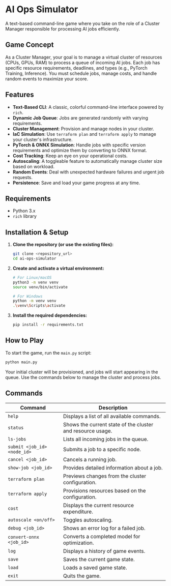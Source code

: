 # AI Ops Simulator

A text-based command-line game where you take on the role of a Cluster Manager responsible for processing AI jobs efficiently.

## Game Concept

As a Cluster Manager, your goal is to manage a virtual cluster of resources (CPUs, GPUs, RAM) to process a queue of incoming AI jobs. Each job has specific resource requirements, deadlines, and types (e.g., PyTorch Training, Inference). You must schedule jobs, manage costs, and handle random events to maximize your score.

## Features

- **Text-Based CLI**: A classic, colorful command-line interface powered by `rich`.
- **Dynamic Job Queue**: Jobs are generated randomly with varying requirements.
- **Cluster Management**: Provision and manage nodes in your cluster.
- **IaC Simulation**: Use `terraform plan` and `terraform apply` to manage your cluster's infrastructure.
- **PyTorch & ONNX Simulation**: Handle jobs with specific version requirements and optimize them by converting to ONNX format.
- **Cost Tracking**: Keep an eye on your operational costs.
- **Autoscaling**: A toggleable feature to automatically manage cluster size based on workload.
- **Random Events**: Deal with unexpected hardware failures and urgent job requests.
- **Persistence**: Save and load your game progress at any time.

## Requirements

- Python 3.x
- `rich` library

## Installation & Setup

1.  **Clone the repository (or use the existing files):**
    ```bash
    git clone <repository_url>
    cd ai-ops-simulator
    ```

2.  **Create and activate a virtual environment:**
    ```bash
    # For Linux/macOS
    python3 -m venv venv
    source venv/bin/activate

    # For Windows
    python -m venv venv
    .\venv\Scripts\activate
    ```

3.  **Install the required dependencies:**
    ```bash
    pip install -r requirements.txt
    ```

## How to Play

To start the game, run the `main.py` script:

```bash
python main.py
```

Your initial cluster will be provisioned, and jobs will start appearing in the queue. Use the commands below to manage the cluster and process jobs.

## Commands

| Command                   | Description                                                 |
| ------------------------- | ----------------------------------------------------------- |
| `help`                    | Displays a list of all available commands.                  |
| `status`                  | Shows the current state of the cluster and resource usage.  |
| `ls-jobs`                 | Lists all incoming jobs in the queue.                       |
| `submit <job_id> <node_id>` | Submits a job to a specific node.                           |
| `cancel <job_id>`         | Cancels a running job.                                      |
| `show-job <job_id>`       | Provides detailed information about a job.                  |
| `terraform plan`          | Previews changes from the cluster configuration.            |
| `terraform apply`         | Provisions resources based on the configuration.            |
| `cost`                    | Displays the current resource expenditure.                  |
| `autoscale <on/off>`      | Toggles autoscaling.                                        |
| `debug <job_id>`          | Shows an error log for a failed job.                        |
| `convert-onnx <job_id>`   | Converts a completed model for optimization.                |
| `log`                     | Displays a history of game events.                          |
| `save`                    | Saves the current game state.                               |
| `load`                    | Loads a saved game state.                                   |
| `exit`                    | Quits the game.                                             |
